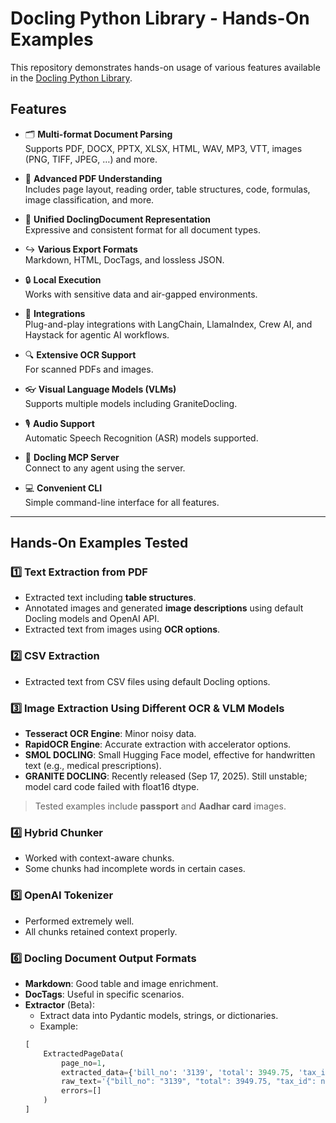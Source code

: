 # Docling Python Library - Hands-On Examples

This repository demonstrates hands-on usage of various features available in the [Docling Python Library](https://docling-project.github.io/docling/).

## Features

- 🗂️ **Multi-format Document Parsing**  
  Supports PDF, DOCX, PPTX, XLSX, HTML, WAV, MP3, VTT, images (PNG, TIFF, JPEG, …) and more.

- 📑 **Advanced PDF Understanding**  
  Includes page layout, reading order, table structures, code, formulas, image classification, and more.

- 🧬 **Unified DoclingDocument Representation**  
  Expressive and consistent format for all document types.

- ↪️ **Various Export Formats**  
  Markdown, HTML, DocTags, and lossless JSON.

- 🔒 **Local Execution**  
  Works with sensitive data and air-gapped environments.

- 🤖 **Integrations**  
  Plug-and-play integrations with LangChain, LlamaIndex, Crew AI, and Haystack for agentic AI workflows.

- 🔍 **Extensive OCR Support**  
  For scanned PDFs and images.

- 👓 **Visual Language Models (VLMs)**  
  Supports multiple models including GraniteDocling.

- 🎙️ **Audio Support**  
  Automatic Speech Recognition (ASR) models supported.

- 🔌 **Docling MCP Server**  
  Connect to any agent using the server.

- 💻 **Convenient CLI**  
  Simple command-line interface for all features.

---

## Hands-On Examples Tested

### 1️⃣ Text Extraction from PDF
- Extracted text including **table structures**.  
- Annotated images and generated **image descriptions** using default Docling models and OpenAI API.  
- Extracted text from images using **OCR options**.

### 2️⃣ CSV Extraction
- Extracted text from CSV files using default Docling options.

### 3️⃣ Image Extraction Using Different OCR & VLM Models
- **Tesseract OCR Engine**: Minor noisy data.  
- **RapidOCR Engine**: Accurate extraction with accelerator options.  
- **SMOL DOCLING**: Small Hugging Face model, effective for handwritten text (e.g., medical prescriptions).  
- **GRANITE DOCLING**: Recently released (Sep 17, 2025). Still unstable; model card code failed with float16 dtype.

> Tested examples include **passport** and **Aadhar card** images.

### 4️⃣ Hybrid Chunker
- Worked with context-aware chunks.  
- Some chunks had incomplete words in certain cases.

### 5️⃣ OpenAI Tokenizer
- Performed extremely well.  
- All chunks retained context properly.

### 6️⃣ Docling Document Output Formats
- **Markdown**: Good table and image enrichment.  
- **DocTags**: Useful in specific scenarios.  
- **Extractor** (Beta):
  - Extract data into Pydantic models, strings, or dictionaries.  
  - Example:
  ```python
  [
      ExtractedPageData(
          page_no=1,
          extracted_data={'bill_no': '3139', 'total': 3949.75, 'tax_id': None},
          raw_text='{"bill_no": "3139", "total": 3949.75, "tax_id": null}',
          errors=[]
      )
  ]
